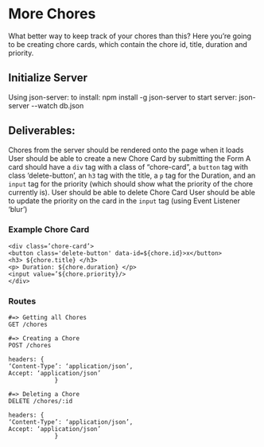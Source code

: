 # More Chores

What better way to keep track of your chores than this?
Here you’re going to be creating chore cards, which contain the chore id, title, duration and priority.

## Initialize Server
Using json-server:
to install:
    npm install -g json-server
to start server:
  json-server --watch db.json

## Deliverables:
Chores from the server should be rendered onto the page when it loads
User should be able to create a new Chore Card by submitting the Form
A card should have a `div` tag with a class of “chore-card”, a `button` tag with class  ‘delete-button’, an `h3` tag with the title, a `p` tag for the Duration, and an `input` tag for the priority (which should show what the priority of the chore currently is).
User should be able to delete Chore Card
User should be able to update the priority on the card in the `input` tag (using Event Listener ‘blur’)

### Example Chore Card

```
<div class=’chore-card’>
<button class='delete-button' data-id=${chore.id}>x</button>
<h3> ${chore.title} </h3>
<p> Duration: ${chore.duration} </p>
<input value=’${chore.priority}/>
</div>
```

### Routes
```
#=> Getting all Chores
GET /chores

#=> Creating a Chore
POST /chores

headers: {
‘Content-Type’: ‘application/json’,  
Accept: ‘application/json’
             }

#=> Deleting a Chore
DELETE /chores/:id

headers: {
‘Content-Type’: ‘application/json’,  
Accept: ‘application/json’
             }
```
